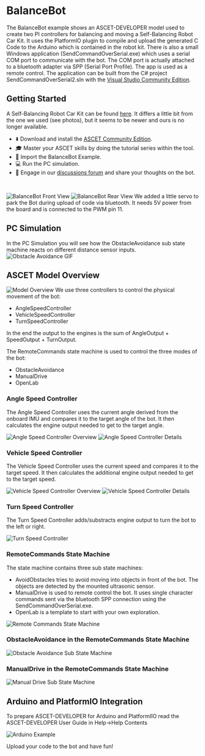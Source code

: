 # BalanceBot
The BalanceBot example shows an ASCET-DEVELOPER model used to create two PI controllers for balancing and moving a Self-Balancing Robot Car Kit. It uses the PlatformIO plugin to compile and upload the generated C Code to the Arduino which is contained in the robot kit. There is also a small Windows application (SendCommandOverSerial.exe) which uses a serial COM port to communicate with the bot. The COM port is actually attached to a bluetooth adapter via SPP (Serial Port Profile). The app is used as a remote control. The application can be built from the C# project SendCommandOverSerial2.sln with the [Visual Studio Community Edition](https://visualstudio.microsoft.com/de/vs/community/).

## Getting Started
A Self-Balancing Robot Car Kit can be found [here](https://www.adeept.com/adeept-2-wheel-self-balancing-upright-car-robot-kit-for-arduino-uno-r3-mpu6050-accelerometer-gyroscope-sensor-tb6612-motor-driver_p0094_s0023.html). It differs a little bit from the one we used (see photos), but it seems to be newer and ours is no longer available.
* ⬇️ Download and install the [ASCET Community Edition](https://www.etas.com/en/products/ascet-developer-contact-form.php).
* 🎓 Master your ASCET skills by doing the tutorial series within the tool.
* 📁 Import the BalanceBot Example.
* 💻 Run the PC simulation.
* 📣 Engage in our [discussions forum](https://github.com/etas/ascet/discussions) and share your thoughts on the bot.
<br>

![BalanceBot Front View](./img/BalanceBotFrontView.jpg)
![BalanceBot Rear View](./img/BalanceBotRearView.jpg)
We added a little servo to park the Bot during upload of code via bluetooth. It needs 5V power from the board and is connected to the PWM pin 11.

## PC Simulation
In the PC Simulation you will see how the ObstacleAvoidance sub state machine reacts on different distance sensor inputs.
![Obstacle Avoidance GIF](./img/ObstacleAvoidanceExperiment.gif)
## ASCET Model Overview
![Model Overview](./img/EHBOverview.png)
We use three controllers to control the physical movement of the bot:
* AngleSpeedController
* VehicleSpeedController 
* TurnSpeedController

In the end the output to the engines is the sum of AngleOutput + SpeedOutput + TurnOutput.

The RemoteCommands state machine is used to control the three modes of the bot:
* ObstacleAvoidance
* ManualDrive
* OpenLab
### Angle Speed Controller
The Angle Speed Controller uses the current angle derived from the onboard IMU and compares it to the target angle of the bot. It then calculates the engine output needed to get to the target angle.

![Angle Speed Controller Overview](./img/AngleSpeedControllerOverview.png)
![Angle Speed Controller Details](./img/AngleSpeedControllerDetail-1.png)
### Vehicle Speed Controller
The Vehicle Speed Controller uses the current speed and compares it to the target speed. It then calculates the additional engine output needed to get to the target speed.

![Vehicle Speed Controller Overview](./img/VehicleSpeedControllerOverview.png)
![Vehicle Speed Controller Details](./img/VehicleSpeedControllerDetails.png)
### Turn Speed Controller
The Turn Speed Controller adds/substracts engine output to turn the bot to the left or right.

![Turn Speed Controller](./img/TurnSpeedController.png)
### RemoteCommands State Machine
The state machine contains three sub state machines:
* AvoidObstacles tries to avoid moving into objects in front of the bot. The objects are detected by the mounted ultrasonic sensor. 
* ManualDrive is used to remote control the bot. It uses single character commands sent via the bluetooth SPP connection using the SendCommandOverSerial.exe.
* OpenLab is a template to start with your own exploration.<br>

![Remote Commands State Machine](./img/RemoteCommandsSM.png)
### ObstacleAvoidance in the RemoteCommands State Machine
![Obstacle Avoidance Sub State Machine](./img/ObstacleAvoidanceSM.png)
### ManualDrive in the RemoteCommands State Machine
![Manual Drive Sub State Machine](./img/ManualDrive.png)
## Arduino and PlatformIO Integration
To prepare ASCET-DEVELOPER for Arduino and PlatformIIO read the ASCET-DEVELOPER User Guide in Help->Help Contents

![Arduino Example](./img/ArduinoExample.png)

Upload your code to the bot and have fun!